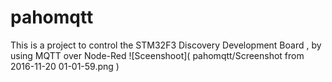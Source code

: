 # pahomqtt
This is a project to control the STM32F3 Discovery Development Board , by using MQTT over Node-Red
![Sceenshoot]( pahomqtt/Screenshot from 2016-11-20 01-01-59.png )
